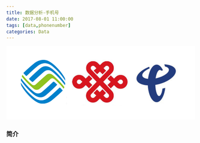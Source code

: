 ```yaml
---
title: 数据分析-手机号
date: 2017-08-01 11:00:00
tags: [data,phonenumber]
categories: Data
---
```

<img src="https://raw.githubusercontent.com/Sadness96/sadness96.github.io/master/images/blog/data-PhoneNumber/PhoneLogo.png"/>

<!-- more -->
### 简介
